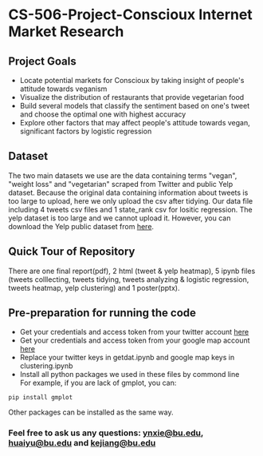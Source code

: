 # CS-506-Project-Conscioux Internet Market Research
## Project Goals
* Locate potential markets for Conscioux by taking insight of people's attitude towards veganism
* Visualize the distribution of restaurants that provide vegetarian food
* Build several models that classify the sentiment based on one's tweet and choose the optimal one with highest accuracy
* Explore other factors that may affect people's attitude towards vegan, significant factors by logistic regression
## Dataset
The two main datasets we use are the data containing terms "vegan", "weight loss" and "vegetarian" scraped from Twitter and public Yelp dataset. Because the original data containing information about tweets is too large to upload, here we only upload the csv after tidying. Our data file including 4 tweets csv files and 1 state_rank csv for lositic regression. The yelp dataset is too large and we cannot upload it. However, you can download the Yelp public dataset from [here](https://www.yelp.com/dataset).
## Quick Tour of Repository
There are one final report(pdf), 2 html (tweet & yelp heatmap), 5 ipynb files (tweets colllecting, tweets tidying, tweets analyzing & logistic regression, tweets heatmap, yelp clustering) and 1 poster(pptx).
## Pre-preparation for running the code
* Get your credentials and access token from your twitter account [here](https://www.slickremix.com/docs/how-to-get-api-keys-and-tokens-for-twitter/)
* Get your credentials and access token from your google map account [here](https://developers.google.com/maps/documentation/javascript/get-api-key)
* Replace your twitter keys in getdat.ipynb and google map keys in clustering.ipynb
* Install all python packages we used in these files by commond line  
For example, if you are lack of gmplot, you can:  
```
pip install gmplot
```
Other packages can be installed as the same way.
### Feel free to ask us any questions: ynxie@bu.edu, huaiyu@bu.edu and kejiang@bu.edu
